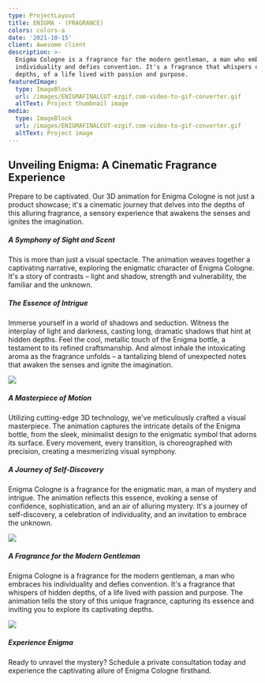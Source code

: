 ```yaml
---
type: ProjectLayout
title: ENIGMA - (FRAGRANCE)
colors: colors-a
date: '2021-10-15'
client: Awesome client
description: >-
  Enigma Cologne is a fragrance for the modern gentleman, a man who embraces his
  individuality and defies convention. It's a fragrance that whispers of hidden
  depths, of a life lived with passion and purpose. 
featuredImage:
  type: ImageBlock
  url: /images/ENIGMAFINALCUT-ezgif.com-video-to-gif-converter.gif
  altText: Project thumbnail image
media:
  type: ImageBlock
  url: /images/ENIGMAFINALCUT-ezgif.com-video-to-gif-converter.gif
  altText: Project image
---
```

## **Unveiling Enigma: A Cinematic Fragrance Experience**

Prepare to be captivated. Our 3D animation for Enigma Cologne is not just a product showcase; it's a cinematic journey that delves into the depths of this alluring fragrance, a sensory experience that awakens the senses and ignites the imagination.

##### **A Symphony of Sight and Scent**

This is more than just a visual spectacle. The animation weaves together a captivating narrative, exploring the enigmatic character of Enigma Cologne. It's a story of contrasts – light and shadow, strength and vulnerability, the familiar and the unknown.

##### **The Essence of Intrigue**

Immerse yourself in a world of shadows and seduction. Witness the interplay of light and darkness, casting long, dramatic shadows that hint at hidden depths. Feel the cool, metallic touch of the Enigma bottle, a testament to its refined craftsmanship. And almost inhale the intoxicating aroma as the fragrance unfolds – a tantalizing blend of unexpected notes that awaken the senses and ignite the imagination.



![](/images/ENIGMAFINALCUT-ezgif.com-video-to-gif-converter\(1\).gif)



##### **A Masterpiece of Motion**

Utilizing cutting-edge 3D technology, we've meticulously crafted a visual masterpiece. The animation captures the intricate details of the Enigma bottle, from the sleek, minimalist design to the enigmatic symbol that adorns its surface. Every movement, every transition, is choreographed with precision, creating a mesmerizing visual symphony.

##### **A Journey of Self-Discovery**

Enigma Cologne is a fragrance for the enigmatic man, a man of mystery and intrigue. The animation reflects this essence, evoking a sense of confidence, sophistication, and an air of alluring mystery. It's a journey of self-discovery, a celebration of individuality, and an invitation to embrace the unknown.



![](/images/ENIGMAFINALCUT-ezgif.com-video-to-gif-converter\(2\).gif)



##### **A Fragrance for the Modern Gentleman**

Enigma Cologne is a fragrance for the modern gentleman, a man who embraces his individuality and defies convention. It's a fragrance that whispers of hidden depths, of a life lived with passion and purpose. The animation tells the story of this unique fragrance, capturing its essence and inviting you to explore its captivating depths.

![](/images/ENIGMAFINALCUT-ezgif.com-video-to-gif-converter\(3\).gif)

##### **Experience Enigma**

Ready to unravel the mystery? Schedule a private consultation today and experience the captivating allure of Enigma Cologne firsthand.



